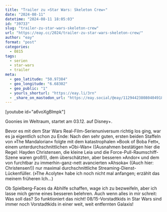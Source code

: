 ```yaml
---
title: "Trailer zu »Star Wars: Skeleton Crew«"
date: "2024-08-11"
datetime: "2024-08-11 18:05:03"
id: "39733"
slug: "trailer-zu-star-wars-skeleton-crew"
url: "https://eay.cc/2024/trailer-zu-star-wars-skeleton-crew/"
author: "eay"
format: "post"
categories:
  - 0815
tags:
  - serien
  - star-wars
  - trailer
meta:
  - geo_latitude: "50.97384"
  - geo_longitude: "6.68302"
  - geo_public: "1"
  - yourls_shorturl: "https://eay.li/3rn"
  - _share_on_mastodon_url: "https://eay.social/@eay/112944238080404918"
---
```


\[youtube id="a6voXgBlmpk"\]

Goonies im Weltraum, startet am 03.12. auf Disney+.

Bevor es mit dem Star Wars Real-Film-Serienuniversum richtig los ging, war es ja eigentlich schon zu Ende: Nach den sehr guten, ersten beiden Staffeln von »The Mandalorian« folgte mit dem katastrophalen »Book of Boba Fett«, einem unterdurchschnittlichen »Obi-Wan« ((Ausnahmen bestätigen hier die Regel: Hayden Christensen, die kleine Leia und die Force-Pull-Raumschiff-Szene waren groß!)), dem überschätzten, aber besseren »Andor« und dem von furchtbar zu immerhin-ganz-nett avancierten »Ahsoka« ((Auch hier: Christensen!)) nur maximal durchschnittliche Streaming-Dienst-Lückenfüller. (»The Acolyte« habe ich noch nicht mal anfangen; erzählt das meinem früheren Ich…)

Ob Spielberg-Faces da Abhilfe schaffen, wage ich zu bezweifeln, aber ich lasse mich gerne eines besseren belehren. Auch wenn alles in mir schreit: Was soll das? So funktioniert das nicht! 08/15-Vorstadtkids in Star Wars sind immer noch Vorstadtkids in einer weit, weit entfernten Galaxis!
